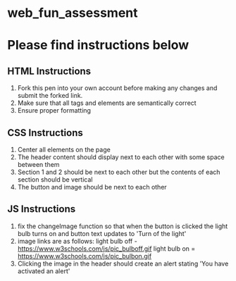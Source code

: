 # web_fun_assessment

# Please find instructions below

## HTML Instructions
1. Fork this pen into your own account before making any changes and submit the forked link.
2. Make sure that all tags and elements are semantically correct
3. Ensure proper formatting



## CSS Instructions
1. Center all elements on the page 
2. The header content should display next to each other with some space between them
3. Section 1 and 2 should be next to each other but the contents of each section should be vertical
4. The button and image should be next to each other


## JS Instructions
1. fix the changeImage function so that when the button is clicked the light bulb turns on and button text updates to 'Turn of the light'
2. image links are as follows:
   light bulb off - https://www.w3schools.com/js/pic_bulboff.gif
   light bulb on = https://www.w3schools.com/js/pic_bulbon.gif
3. Clicking the image in the header should create an alert stating 'You have activated an alert'
